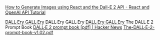 
[How to Generate Images using React and the Dall-E 2 API - React and OpenAI API Tutorial](https://www.freecodecamp.org/news/generate-images-using-react-and-dall-e-api-react-and-openai-api-tutorial)

[DALL·Ery GALL·Ery](https://dallery.gallery/)
DALL·Ery GALL·Ery
[DALL·Ery GALL·Ery](https://dallery.gallery/the-dalle-2-prompt-book)
The DALL·E 2 Prompt Book
[DALL·E 2 prompt book [pdf] | Hacker News](https://news.ycombinator.com/item?id=32322329)
[The-DALL·E-2-prompt-book-v1.02.pdf](https://dallery.gallery/wp-content/uploads/2022/07/The-DALL%C2%B7E-2-prompt-book-v1.02.pdf)
